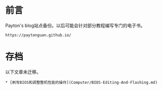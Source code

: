 # 前言

Payton's blog站点备份。以后可能会针对部分教程编写专门的电子书。

```
https://paytonguan.github.io/
```

# 存档

以下文章未迁移。

```
* [刷写BIOS和调整整机性能的操作](Computer/BIOS-Editing-And-Flashing.md)
```
